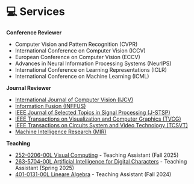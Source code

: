 <span class='anchor' id='services'></span>

# 💻 Services
**Conference Reviewer**
- Computer Vision and Pattern Recognition (CVPR)
- International Conference on Computer Vision (ICCV)
- European Conference on Computer Vision (ECCV)
- Advances in Neural Information Processing Systems (NeurIPS)
- International Conference on Learning Representations (ICLR)
- International Conference on Machine Learning (ICML)

**Journal Reviewer**
- [International Journal of Computer Vision (IJCV)](https://link.springer.com/journal/11263)
- [Information Fusion (INFFUS)](https://www.sciencedirect.com/journal/information-fusion)
- [IEEE Journal of Selected Topics in Signal Processing (J-STSP)](https://ieeexplore.ieee.org/xpl/RecentIssue.jsp?punumber=4200690)
- [IEEE Transactions on Visualization and Computer Graphics (TVCG)](https://ieeexplore.ieee.org/xpl/RecentIssue.jsp?punumber=2945)
- [IEEE Transactions on Circuits System and Video Technology (TCSVT)](https://ieeexplore.ieee.org/xpl/RecentIssue.jsp?punumber=76)
- [Machine Intelligence Research (MIR)](https://link.springer.com/journal/11633)

**Teaching**
- [252-0206-00L Visual Computing](https://cvg.ethz.ch/lectures/Visual-Computing/) - Teaching Assistant (Fall 2025)
- [263-5704-00L Artificial Intelligence for Digital Characters](https://www.vvz.ethz.ch/Vorlesungsverzeichnis/lerneinheit.view?lerneinheitId=188568&semkez=2025S&ansicht=LEHRVERANSTALTUNGEN&lang=en) - Teaching Assistant (Spring 2025)
- [401-0131-00L Lineare Algebra](https://www.vvz.ethz.ch/Vorlesungsverzeichnis/lerneinheit.view?lerneinheitId=183173&semkez=2024W&ansicht=LEHRVERANSTALTUNGEN&lang=en) - Teaching Assistant (Fall 2024)